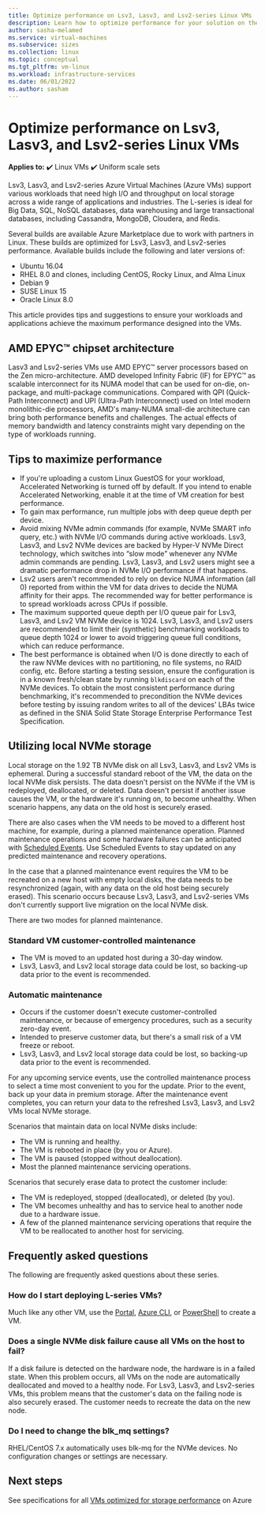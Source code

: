 ```yaml
---
title: Optimize performance on Lsv3, Lasv3, and Lsv2-series Linux VMs 
description: Learn how to optimize performance for your solution on the Lsv3, Lasv3, and Lsv2-series Linux virtual machines (VMs) on Azure.
author: sasha-melamed 
ms.service: virtual-machines 
ms.subservice: sizes
ms.collection: linux 
ms.topic: conceptual 
ms.tgt_pltfrm: vm-linux 
ms.workload: infrastructure-services 
ms.date: 06/01/2022
ms.author: sasham 
--- 
```


# Optimize performance on Lsv3, Lasv3, and Lsv2-series Linux VMs

**Applies to:** :heavy_check_mark: Linux VMs :heavy_check_mark: Uniform scale sets  

Lsv3, Lasv3, and Lsv2-series Azure Virtual Machines (Azure VMs) support various workloads that need high I/O and throughput on local storage across a wide range of applications and industries.  The L-series is ideal for Big Data, SQL, NoSQL databases, data warehousing and large transactional databases, including Cassandra, MongoDB, Cloudera, and Redis. 

Several builds are available Azure Marketplace due to work with partners in Linux. These builds are optimized for Lsv3, Lasv3, and Lsv2-series performance. Available builds include the following and later versions of: 

- Ubuntu 16.04 
- RHEL 8.0 and clones, including CentOS, Rocky Linux, and Alma Linux 
- Debian 9 
- SUSE Linux 15 
- Oracle Linux 8.0 

This article provides tips and suggestions to ensure your workloads and applications achieve the maximum performance designed into the VMs.  

## AMD EPYC&trade; chipset architecture 

Lasv3 and Lsv2-series VMs use AMD EPYC&trade; server processors based on the Zen micro-architecture. AMD developed Infinity Fabric (IF) for EPYC&trade; as scalable interconnect for its NUMA model that can be used for on-die, on-package, and multi-package communications. Compared with QPI (Quick-Path Interconnect) and UPI (Ultra-Path Interconnect) used on Intel modern monolithic-die processors, AMD's many-NUMA small-die architecture can bring both performance benefits and challenges. The actual effects of memory bandwidth and latency constraints might vary depending on the type of workloads running. 

## Tips to maximize performance 

* If you're uploading a custom Linux GuestOS for your workload, Accelerated Networking is turned off by default. If you intend to enable Accelerated Networking, enable it at the time of VM creation for best performance. 
* To gain max performance, run multiple jobs with deep queue depth per device. 
* Avoid mixing NVMe admin commands (for example, NVMe SMART info query, etc.) with NVMe I/O commands during active workloads. Lsv3, Lasv3, and Lsv2 NVMe devices are backed by Hyper-V NVMe Direct technology, which switches into “slow mode” whenever any NVMe admin commands are pending. Lsv3, Lasv3, and Lsv2 users might see a dramatic performance drop in NVMe I/O performance if that happens. 
* Lsv2 users aren't recommended to rely on device NUMA information (all 0) reported from within the VM for data drives to decide the NUMA affinity for their apps. The recommended way for better performance is to spread workloads across CPUs if possible. 
* The maximum supported queue depth per I/O queue pair for Lsv3, Lasv3, and Lsv2 VM NVMe device is 1024. Lsv3, Lasv3, and Lsv2 users are recommended to limit their (synthetic) benchmarking workloads to queue depth 1024 or lower to avoid triggering queue full conditions, which can reduce performance. 
*  The best performance is obtained when I/O is done directly to each of the raw NVMe devices with no partitioning, no file systems, no RAID config, etc. Before starting a testing session, ensure the configuration is in a known fresh/clean state by running `blkdiscard` on each of the NVMe devices. To obtain the most consistent performance during benchmarking, it's recommended to precondition the NVMe devices before testing by issuing random writes to all of the devices' LBAs twice as defined in the SNIA Solid State Storage Enterprise Performance Test Specification.

## Utilizing local NVMe storage 

Local storage on the 1.92 TB NVMe disk on all Lsv3, Lasv3, and Lsv2 VMs is ephemeral. During a successful standard reboot of the VM, the data on the local NVMe disk persists. The data doesn't persist on the NVMe if the VM is redeployed, deallocated, or deleted. Data doesn't persist if another issue causes the VM, or the hardware it's running on, to become unhealthy. When scenario happens, any data on the old host is securely erased. 

There are also cases when the VM needs to be moved to a different host machine, for example, during a planned maintenance operation. Planned maintenance operations and some hardware failures can be anticipated with [Scheduled Events](scheduled-events.md). Use Scheduled Events to stay updated on any predicted maintenance and recovery operations. 

In the case that a planned maintenance event requires the VM to be recreated on a new host with empty local disks, the data needs to be resynchronized (again, with any data on the old host being securely erased). This scenario occurs because Lsv3, Lasv3, and Lsv2-series VMs don't currently support live migration on the local NVMe disk. 

There are two modes for planned maintenance. 

### Standard VM customer-controlled maintenance 

- The VM is moved to an updated host during a 30-day window. 
- Lsv3, Lasv3, and Lsv2 local storage data could be lost, so backing-up data prior to the event is recommended. 

### Automatic maintenance 

- Occurs if the customer doesn't execute customer-controlled maintenance, or because of emergency procedures, such as a security zero-day event. 
- Intended to preserve customer data, but there's a small risk of a VM freeze or reboot. 
- Lsv3, Lasv3, and Lsv2 local storage data could be lost, so backing-up data prior to the event is recommended. 

For any upcoming service events, use the controlled maintenance process to select a time most convenient to you for the update. Prior to the event, back up your data in premium storage. After the maintenance event completes, you can return your data to the refreshed Lsv3, Lasv3, and Lsv2 VMs local NVMe storage. 

Scenarios that maintain data on local NVMe disks include: 

- The VM is running and healthy. 
- The VM is rebooted in place (by you or Azure). 
- The VM is paused (stopped without deallocation). 
- Most the planned maintenance servicing operations. 

Scenarios that securely erase data to protect the customer include: 

- The VM is redeployed, stopped (deallocated), or deleted (by you). 
- The VM becomes unhealthy and has to service heal to another node due to a hardware issue. 
- A few of the planned maintenance servicing operations that require the VM to be reallocated to another host for servicing. 

## Frequently asked questions 

The following are frequently asked questions about these series.

### How do I start deploying L-series VMs?

Much like any other VM, use the [Portal](quick-create-portal.md), [Azure CLI](quick-create-cli.md), or [PowerShell](quick-create-powershell.md) to create a VM. 

### Does a single NVMe disk failure cause all VMs on the host to fail?  

If a disk failure is detected on the hardware node, the hardware is in a failed state. When this problem occurs, all VMs on the node are automatically deallocated and moved to a healthy node. For Lsv3, Lasv3, and Lsv2-series VMs, this problem means that the customer's data on the failing node is also securely erased. The customer needs to recreate the data on the new node.

### Do I need to change the blk_mq settings?

RHEL/CentOS 7.x automatically uses blk-mq for the NVMe devices. No configuration changes or settings are necessary. 

## Next steps 

See specifications for all [VMs optimized for storage performance](../sizes-storage.md) on Azure 
